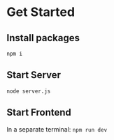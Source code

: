# Get Started
## Install packages
<code>npm i</code>

## Start Server
<code>node server.js</code>

## Start Frontend
In a separate terminal:
<code>npm run dev</code>